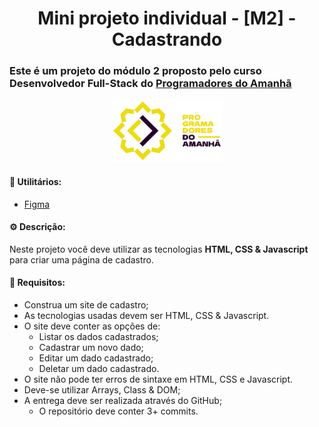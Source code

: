 <h1 align = "center">Mini projeto individual - [M2] - Cadastrando

### Este é um projeto do módulo 2 proposto pelo curso Desenvolvedor Full-Stack do [Programadores do Amanhã](https://programadoresdoamanha.org/)

<div align = "center">
    <img  height = "100px" width = "auto" src="assets/imgs/logo_PdA.png">
</div>

#### 📌 **Utilitários:**
- [Figma](https://www.figma.com/design/bcqhIZjqezCQ4gQ0exdDu5/Cadastrando?node-id=0-1&node-type=canvas&t=jdJtqI9HOQlbx8e4-0)

#### ⚙️ **Descrição:** 
Neste projeto você deve utilizar as tecnologias **HTML, CSS & Javascript** para criar uma página de cadastro.

#### 🎯 **Requisitos:**
- Construa um site de cadastro;
- As tecnologias usadas devem ser HTML, CSS & Javascript.
- O site deve conter as opções de:
    - Listar os dados cadastrados;
    - Cadastrar um novo dado;
    - Editar um dado cadastrado;
    - Deletar um dado cadastrado.
- O site não pode ter erros de sintaxe em HTML, CSS e Javascript.
- Deve-se utilizar Arrays, Class & DOM;
- A entrega deve ser realizada através do GitHub;
    - O repositório deve conter 3+ commits.